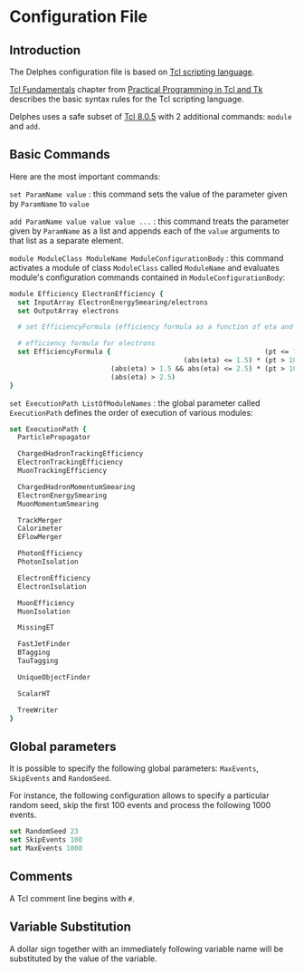 # Configuration File

## Introduction

The Delphes configuration file is based on [Tcl scripting language](https://www.tcl.tk/about/language.html).

[Tcl Fundamentals](http://www.beedub.com/book/3rd/Tclintro.pdf) chapter from [Practical Programming in Tcl and Tk](http://www.beedub.com/book/) describes the basic syntax rules for the Tcl scripting language.

Delphes uses a safe subset of [Tcl 8.0.5](https://www.tcl.tk/man/tcl8.0/TclCmd/contents.htm) with 2 additional commands: `module` and `add`.

## Basic Commands

Here are the most important commands:

`set ParamName value`
: this command sets the value of the parameter given by `ParamName` to `value`

`add ParamName value value value ...`
: this command treats the parameter given by `ParamName` as a list and appends each of the `value` arguments to that list as a separate element.

`module ModuleClass ModuleName ModuleConfigurationBody`
: this command activates a module of class `ModuleClass` called `ModuleName` and evaluates module's configuration commands contained in `ModuleConfigurationBody`:

```tcl
module Efficiency ElectronEfficiency {
  set InputArray ElectronEnergySmearing/electrons
  set OutputArray electrons

  # set EfficiencyFormula {efficiency formula as a function of eta and pt}

  # efficiency formula for electrons
  set EfficiencyFormula {                                      (pt <= 10.0) * (0.00) +
                                           (abs(eta) <= 1.5) * (pt > 10.0)  * (0.95) +
                         (abs(eta) > 1.5 && abs(eta) <= 2.5) * (pt > 10.0)  * (0.85) +
                         (abs(eta) > 2.5)                                   * (0.00)}
}
```

`set ExecutionPath ListOfModuleNames`
: the global parameter called `ExecutionPath` defines the order of execution of various modules:

```tcl
set ExecutionPath {
  ParticlePropagator

  ChargedHadronTrackingEfficiency
  ElectronTrackingEfficiency
  MuonTrackingEfficiency

  ChargedHadronMomentumSmearing
  ElectronEnergySmearing
  MuonMomentumSmearing

  TrackMerger
  Calorimeter
  EFlowMerger

  PhotonEfficiency
  PhotonIsolation

  ElectronEfficiency
  ElectronIsolation

  MuonEfficiency
  MuonIsolation

  MissingET

  FastJetFinder
  BTagging
  TauTagging

  UniqueObjectFinder

  ScalarHT

  TreeWriter
}
```

## Global parameters

It is possible to specify the following global parameters: `MaxEvents`, `SkipEvents` and `RandomSeed`.

For instance, the following configuration allows to specify a particular random seed, skip the first 100 events and process the following 1000 events.

```tcl
set RandomSeed 23
set SkipEvents 100
set MaxEvents 1000
```

## Comments

A Tcl comment line begins with `#`.

## Variable Substitution

A dollar sign together with an immediately following variable name will be substituted by the value of the variable.
